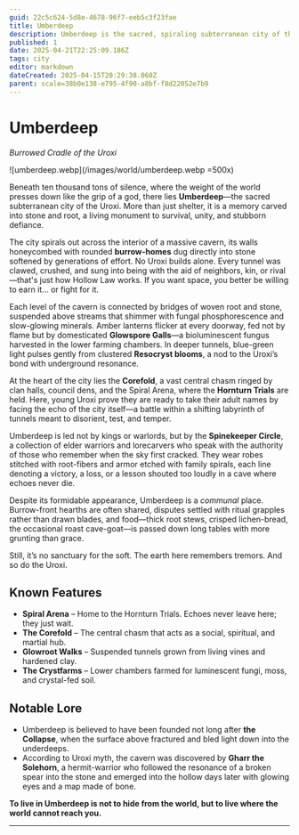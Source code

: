 ```yaml
---
guid: 22c5c624-5d8e-4678-96f7-eeb5c3f23fae
title: Umberdeep
description: Umberdeep is the sacred, spiraling subterranean city of the Uroxi, a communal stronghold carved deep within a massive cavern and steeped in tradition and echoing history.
published: 1
date: 2025-04-21T22:25:09.186Z
tags: city
editor: markdown
dateCreated: 2025-04-15T20:29:38.060Z
parent: scale=38b0e138-e795-4f90-a8bf-f8d22052e7b9
---
```


# Umberdeep
*Burrowed Cradle of the Uroxi*

![umberdeep.webp](/images/world/umberdeep.webp =500x)

Beneath ten thousand tons of silence, where the weight of the world presses down like the grip of a god, there lies **Umberdeep**—the sacred subterranean city of the Uroxi. More than just shelter, it is a memory carved into stone and root, a living monument to survival, unity, and stubborn defiance.

The city spirals out across the interior of a massive cavern, its walls honeycombed with rounded **burrow-homes** dug directly into stone softened by generations of effort. No Uroxi builds alone. Every tunnel was clawed, crushed, and sung into being with the aid of neighbors, kin, or rival—that's just how Hollow Law works. If you want space, you better be willing to earn it... or fight for it.

Each level of the cavern is connected by bridges of woven root and stone, suspended above streams that shimmer with fungal phosphorescence and slow-glowing minerals. Amber lanterns flicker at every doorway, fed not by flame but by domesticated **Glowspore Galls**—a bioluminescent fungus harvested in the lower farming chambers. In deeper tunnels, blue-green light pulses gently from clustered **Resocryst blooms**, a nod to the Uroxi’s bond with underground resonance.

At the heart of the city lies the **Corefold**, a vast central chasm ringed by clan halls, council dens, and the Spiral Arena, where the **Hornturn Trials** are held. Here, young Uroxi prove they are ready to take their adult names by facing the echo of the city itself—a battle within a shifting labyrinth of tunnels meant to disorient, test, and temper.

Umberdeep is led not by kings or warlords, but by the **Spinekeeper Circle**, a collection of elder warriors and lorecarvers who speak with the authority of those who remember when the sky first cracked. They wear robes stitched with root-fibers and armor etched with family spirals, each line denoting a victory, a loss, or a lesson shouted too loudly in a cave where echoes never die.

Despite its formidable appearance, Umberdeep is a *communal* place. Burrow-front hearths are often shared, disputes settled with ritual grapples rather than drawn blades, and food—thick root stews, crisped lichen-bread, the occasional roast cave-goat—is passed down long tables with more grunting than grace.

Still, it’s no sanctuary for the soft. The earth here remembers tremors. And so do the Uroxi.

## Known Features

- **Spiral Arena** – Home to the Hornturn Trials. Echoes never leave here; they just wait.
- **The Corefold** – The central chasm that acts as a social, spiritual, and martial hub.
- **Glowroot Walks** – Suspended tunnels grown from living vines and hardened clay.
- **The Crystfarms** – Lower chambers farmed for luminescent fungi, moss, and crystal-fed soil.

## Notable Lore

- Umberdeep is believed to have been founded not long after **the Collapse**, when the surface above fractured and bled light down into the underdeeps.
- According to Uroxi myth, the cavern was discovered by **Gharr the Solehorn**, a hermit-warrior who followed the resonance of a broken spear into the stone and emerged into the hollow days later with glowing eyes and a map made of bone.

**To live in Umberdeep is not to hide from the world, but to live where the world cannot reach you.**

---
